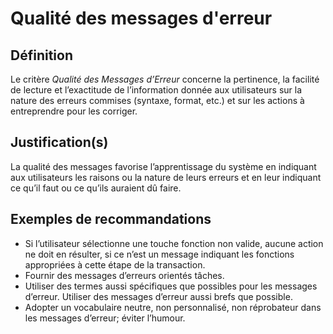 # Qualité des messages d'erreur

## Définition

Le critère *Qualité des Messages d’Erreur* concerne la pertinence, la facilité de lecture et l’exactitude de l’information donnée aux utilisateurs sur la nature des erreurs commises (syntaxe, format, etc.) et sur les actions à entreprendre pour les corriger.

## Justification(s)

La qualité des messages favorise l’apprentissage du système en indiquant aux utilisateurs les raisons ou la nature de leurs erreurs et en leur indiquant ce qu’il faut ou ce qu’ils auraient dû faire.

## Exemples de recommandations

* Si l’utilisateur sélectionne une touche fonction non valide, aucune action ne doit en résulter, si ce n’est un message indiquant les fonctions appropriées à cette étape de la transaction.
* Fournir des messages d’erreurs orientés tâches.
* Utiliser des termes aussi spécifiques que possibles pour les messages d’erreur.
Utiliser des messages d’erreur aussi brefs que possible.
* Adopter un vocabulaire neutre, non personnalisé, non réprobateur dans les messages d’erreur; éviter l’humour.
